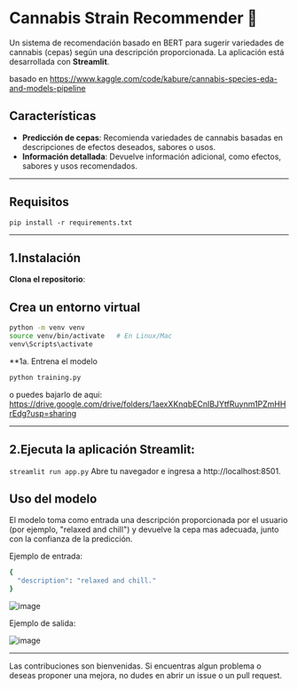# Cannabis Strain Recommender 🌿

Un sistema de recomendación basado en BERT para sugerir variedades de cannabis (cepas) según una descripción proporcionada. La aplicación está desarrollada con **Streamlit**. 

basado en https://www.kaggle.com/code/kabure/cannabis-species-eda-and-models-pipeline

## Características

- **Predicción de cepas**: Recomienda variedades de cannabis basadas en descripciones de efectos deseados, sabores o usos.
- **Información detallada**: Devuelve información adicional, como efectos, sabores y usos recomendados.

---


## Requisitos

`pip install -r requirements.txt`


---

## 1.Instalación

**Clona el repositorio**:


## Crea un entorno virtual
```bash 
python -m venv venv
source venv/bin/activate   # En Linux/Mac
venv\Scripts\activate 
```

**1a. Entrena el modelo
```bash 
python training.py 
```

o puedes bajarlo de aqui:
https://drive.google.com/drive/folders/1aexXKnqbECnIBJYtfRuynm1PZmHHrEdg?usp=sharing

---

## 2.Ejecuta la aplicación Streamlit:

`streamlit run app.py` 
Abre tu navegador e ingresa a http://localhost:8501.



## Uso del modelo 
El modelo toma como entrada una descripción proporcionada por el usuario (por ejemplo, "relaxed and chill") y devuelve la cepa mas adecuada, junto con la confianza de la predicción.

Ejemplo de entrada:
```bash
{
  "description": "relaxed and chill."
}
```
![image](https://github.com/user-attachments/assets/ed2a645a-57a7-4305-98f5-e63758e78030)

Ejemplo de salida:

![image](https://github.com/user-attachments/assets/4643bd39-bb59-47e4-8dce-57becace3630)


---


Las contribuciones son bienvenidas. Si encuentras algun problema o deseas proponer una mejora, no dudes en abrir un issue o un pull request.
